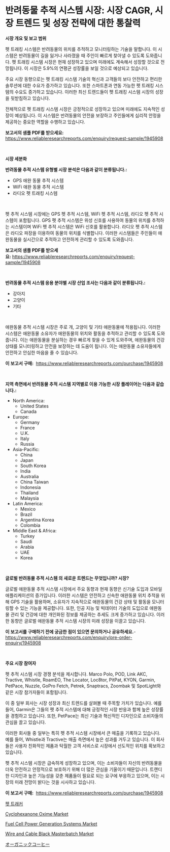 <p><h1>반려동물 추적 시스템 시장: 시장 CAGR, 시장 트렌드 및 성장 전략에 대한 통찰력</h1></p><p><strong>시장 개요 및 보고 범위</strong></p>
<p><p>펫 트래킹 시스템은 반려동물의 위치를 추적하고 모니터링하는 기술을 말합니다. 이 시스템은 반려동물이 길을 잃거나 사라졌을 때 주인이 빠르게 찾아낼 수 있도록 도와줍니다. 펫 트래킹 시스템 시장은 현재 성장하고 있으며 미래에도 계속해서 성장할 것으로 전망됩니다. 이 시장은 5.9%의 연평균 성장률을 보일 것으로 예상되고 있습니다.</p><p>주요 시장 동향으로는 펫 트래킹 시스템 기술의 혁신과 고객들의 보다 안전하고 편리한 솔루션에 대한 수요가 증가하고 있습니다. 또한 스마트폰과 연동 가능한 펫 트래킹 시스템의 수요도 증가하고 있습니다. 이러한 최신 트렌드들이 펫 트래킹 시스템 시장의 성장을 뒷받침하고 있습니다.</p><p>전체적으로 펫 트래킹 시스템 시장은 긍정적으로 성장하고 있으며 미래에도 지속적인 성장이 예상됩니다. 이 시스템은 반려동물의 안전을 보장하고 주인들에게 심리적 안정을 제공하는 중요한 역할을 수행하고 있습니다.</p></p>
<p><strong>보고서의 샘플 PDF를 받으세요:</strong> <a href="https://www.reliableresearchreports.com/enquiry/request-sample/1945908">https://www.reliableresearchreports.com/enquiry/request-sample/1945908</a></p>
<p>&nbsp;</p>
<p><strong>시장 세분화</strong></p>
<p><strong>반려동물 추적 시스템 유형별 시장 분석은 다음과 같이 분류됩니다.:</strong></p>
<p><ul><li>GPS 애완 동물 추적 시스템</li><li>WiFi 애완 동물 추적 시스템</li><li>라디오 펫 트래킹 시스템</li></ul></p>
<p>&nbsp;</p>
<p><p>펫 추적 시스템 시장에는 GPS 펫 추적 시스템, WiFi 펫 추적 시스템, 라디오 펫 추적 시스템이 포함됩니다. GPS 펫 추적 시스템은 위성 신호를 사용하여 동물의 위치를 추적하는 시스템이며 WiFi 펫 추적 시스템은 WiFi 신호를 활용합니다. 라디오 펫 추적 시스템은 라디오 파장을 이용하여 동물의 위치를 식별합니다. 이러한 시스템들은 주인들이 애완동물을 실시간으로 추적하고 안전하게 관리할 수 있도록 도와줍니다.</p></p>
<p><strong>보고서의 샘플 PDF를 받으세요:</strong>&nbsp;<a href="https://www.reliableresearchreports.com/enquiry/request-sample/1945908">https://www.reliableresearchreports.com/enquiry/request-sample/1945908</a></p>
<p>&nbsp;</p>
<p><strong> 반려동물 추적 시스템 응용 분야별 시장 산업 조사는 다음과 같이 분류됩니다.:</strong></p>
<p><ul><li>강아지</li><li>고양이</li><li>기타</li></ul></p>
<p>&nbsp;</p>
<p><p>애완동물 추적 시스템 시장은 주로 개, 고양이 및 기타 애완동물에 적용됩니다. 이러한 시스템은 애완동물 소유자가 애완동물의 위치와 활동을 추적하고 관리할 수 있도록 도와줍니다. 이는 애완동물을 분실하는 경우 빠르게 찾을 수 있게 도와주며, 애완동물의 건강 상태를 모니터링하고 안전을 보장하는 데 도움이 됩니다. 이는 애완동물 소유자들에게 안전하고 안심한 마음을 줄 수 있습니다.</p></p>
<p><strong>이 보고서 구매:</strong>&nbsp; <a href="https://www.reliableresearchreports.com/purchase/1945908">https://www.reliableresearchreports.com/purchase/1945908</a></p>
<p>&nbsp;</p>
<p><strong>지역 측면에서 반려동물 추적 시스템 지역별로 이용 가능한 시장 플레이어는 다음과 같습니다.:</strong></p>
<p><ul>
    <li>
        North America:
        <ul>
            <li>United States</li>
            <li>Canada</li>
        </ul>
    </li>
    <li>
        Europe:
        <ul>
            <li>Germany</li>
            <li>France</li>
            <li>U.K.</li>
            <li>Italy</li>
            <li>Russia</li>
        </ul>
    </li>
    <li>
        Asia-Pacific:
        <ul>
            <li>China</li>
            <li>Japan</li>
            <li>South Korea</li>
            <li>India</li>
            <li>Australia</li>
            <li>China Taiwan</li>
            <li>Indonesia</li>
            <li>Thailand</li>
            <li>Malaysia</li>
        </ul>
    </li>
    <li>
        Latin America:
        <ul>
            <li>Mexico</li>
            <li>Brazil</li>
            <li>Argentina Korea</li>
            <li>Colombia</li>
        </ul>
    </li>
    <li>
        Middle East & Africa:
        <ul>
            <li>Turkey</li>
            <li>Saudi</li>
            <li>Arabia</li>
            <li>UAE</li>
            <li>Korea</li>
        </ul>
    </li>
    </ul></p>
<p>&nbsp;</p>
<p><strong>글로벌 반려동물 추적 시스템 의 새로운 트렌드는 무엇입니까? 시장?</strong></p>
<p><p>글로벌 애완동물 추적 시스템 시장에서 주요 동향과 현재 동향은 신기술 도입과 모바일 애플리케이션의 증가입니다. 이러한 시스템은 안전하고 신속한 애완동물 위치 추적을 위해 GPS 기술을 활용하며, 소유자가 지속적으로 애완동물의 건강 상태 및 활동을 모니터링할 수 있는 기능을 제공합니다. 또한, 인공 지능 및 빅데이터 기술의 도입으로 애완동물 관리 및 건강에 대한 개인화된 정보를 제공하는 추세도 크게 증가하고 있습니다. 이러한 동향은 글로벌 애완동물 추적 시스템 시장의 미래 성장을 이끌고 있습니다.</p></p>
<p><strong>이 보고서를 구매하기 전에 궁금한 점이 있으면 문의하거나 공유하세요.</strong>- <a href="https://www.reliableresearchreports.com/enquiry/pre-order-enquiry/1945908">https://www.reliableresearchreports.com/enquiry/pre-order-enquiry/1945908</a></p>
<p>&nbsp;</p>
<p><strong>주요 시장 참여자</strong></p>
<p><p>펫 추적 시스템 시장 경쟁 분석을 제시합니다. Marco Polo, POD, Link AKC, Tractive, Whistle, RoamEO, The Locator, Loc8tor, PitPat, KYON, Garmin, PetPace, Nuzzle, GoPro Fetch, Petrek, Snaptracs, Zoombak 및 SpotLight와 같은 시장 참가자들이 포함됩니다. </p><p>이 중 일부 회사는 시장 성장과 최신 트렌드를 살펴볼 때 주목할 가치가 있습니다. 예를 들어, Garmin은 그들의 펫 추적 시스템에 대해 긍정적인 시장 반응과 함께 높은 성장률을 경험하고 있습니다. 또한, PetPace는 최신 기술과 혁신적인 디자인으로 소비자들의 관심을 끌고 있습니다. </p><p>이러한 회사들 중 일부는 특히 펫 추적 시스템 시장에서 큰 매출을 기록하고 있습니다. 예를 들어, Whistle과 Tractive는 매출 측면에서 높은 성과를 거두고 있습니다. 이 회사들은 사용자 친화적인 제품과 탁월한 고객 서비스로 시장에서 선도적인 위치를 확보하고 있습니다.</p><p>펫 추적 시스템 시장은 급속하게 성장하고 있으며, 이는 소비자들이 자신의 반려동물을 더욱 안전하고 안정적으로 보호하기 위해 더 많은 관심을 기울이기 때문입니다. 트랜디한 디자인과 높은 기능성을 갖춘 제품들이 필요로 되는 요구에 부응하고 있으며, 이는 시장의 미래 전망이 밝다는 것을 시사하고 있습니다.</p></p>
<p><strong>이 보고서 구매:</strong>&nbsp;&nbsp;<a href="https://www.reliableresearchreports.com/purchase/1945908">https://www.reliableresearchreports.com/purchase/1945908</a></p>
<p><p><a href="https://github.com/vskv4779xr1/Market-Research-Report-List-1/blob/main/6611226191129.md">펫 트래커</a></p><p><a href="https://github.com/BryceTownsendr/Market-Research-Report-List-3/blob/main/cyclohexanone-oxime-market.md">Cyclohexanone Oxime Market</a></p><p><a href="https://issuu.com/reportprime-2/docs/fuel-cell-power-generation-systems-market-size-203">Fuel Cell Power Generation Systems Market</a></p><p><a href="https://view.publitas.com/reportprime-1/wire-and-cable-black-masterbatch-market-size-reflecting-a-forecast-till-2030-market-by-type-by-application-and-by-geography/">Wire and Cable Black Masterbatch Market</a></p><p><a href="https://github.com/ksxzwxabcuynh011/Market-Research-Report-List-1/blob/main/4891214191283.md">オーガニックコーヒー</a></p></p>
